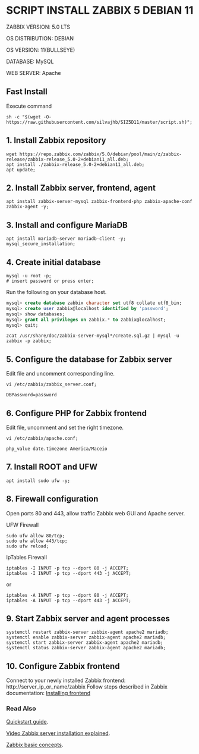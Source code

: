 # SCRIPT INSTALL ZABBIX 5 DEBIAN 11

ZABBIX VERSION: 5.0 LTS

OS DISTRIBUTION: DEBIAN

OS VERSION: 11(BULLSEYE)

DATABASE: MySQL

WEB SERVER: Apache

## Fast Install
Execute command
```shell
sh -c "$(wget -O- https://raw.githubusercontent.com/silvajhb/SIZ5D11/master/script.sh)";
```

## 1. Install Zabbix repository
```shell
wget https://repo.zabbix.com/zabbix/5.0/debian/pool/main/z/zabbix-release/zabbix-release_5.0-2+debian11_all.deb;
apt install ./zabbix-release_5.0-2+debian11_all.deb;
apt update;
```

## 2. Install Zabbix server, frontend, agent
```shell
apt install zabbix-server-mysql zabbix-frontend-php zabbix-apache-conf zabbix-agent -y;
```

## 3. Install and configure MariaDB
```shell
apt install mariadb-server mariadb-client -y;
mysql_secure_installation;
```

## 4. Create initial database
```shell
mysql -u root -p;
# insert password or press enter;
```
Run the following on your database host.
```sql
mysql> create database zabbix character set utf8 collate utf8_bin;
mysql> create user zabbix@localhost identified by 'password';
mysql> show databases;
mysql> grant all privileges on zabbix.* to zabbix@localhost;
mysql> quit;
```

```shell
zcat /usr/share/doc/zabbix-server-mysql*/create.sql.gz | mysql -u zabbix -p zabbix;
```
## 5. Configure the database for Zabbix server

Edit file and uncomment corresponding line.
```shell
vi /etc/zabbix/zabbix_server.conf;
```
```
DBPassword=password
```
## 6. Configure PHP for Zabbix frontend

Edit file, uncomment and set the right timezone.
```shell
vi /etc/zabbix/apache.conf;
```
```
php_value date.timezone America/Maceio
```

## 7. Install ROOT and UFW

```shell
apt install sudo ufw -y;
```

## 8. Firewall configuration
Open ports 80 and 443, allow traffic Zabbix web GUI and Apache server.

UFW Firewall
```shell
sudo ufw allow 80/tcp;
sudo ufw allow 443/tcp;
sudo ufw reload;
```

IpTables Firewall
```shell
iptables -I INPUT -p tcp --dport 80 -j ACCEPT;
iptables -I INPUT -p tcp --dport 443 -j ACCEPT;
```
or
```shell
iptables -A INPUT -p tcp --dport 80 -j ACCEPT;
iptables -A INPUT -p tcp --dport 443 -j ACCEPT;
```

## 9. Start Zabbix server and agent processes
```shell
systemctl restart zabbix-server zabbix-agent apache2 mariadb;
systemctl enable zabbix-server zabbix-agent apache2 mariadb;
systemctl start zabbix-server zabbix-agent apache2 mariadb;
systemctl status zabbix-server zabbix-agent apache2 mariadb;
```

## 10. Configure Zabbix frontend
Connect to your newly installed Zabbix frontend: http://server_ip_or_name/zabbix
Follow steps described in Zabbix documentation: [Installing frontend](https://www.zabbix.com/documentation/5.0/manual/installation/install#installing_frontend)

### Read Also
[Quickstart guide](https://www.zabbix.com/documentation/5.0/manual/quickstart/login).

[Video Zabbix server installation explained](https://www.youtube.com/embed/yYmkFf3AEBo?autoplay=1).

[Zabbix basic concepts](https://www.youtube.com/embed/7inJAmqyc0g?autoplay=1).
